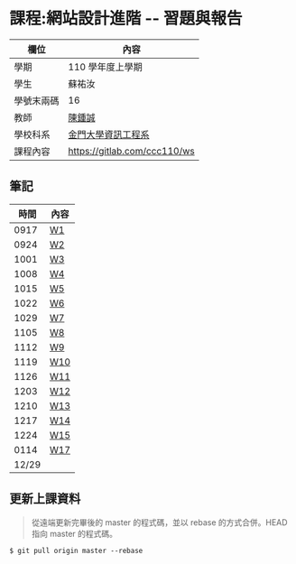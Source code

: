 # 課程:網站設計進階 -- 習題與報告

欄位 | 內容
-----|--------
學期 | 110 學年度上學期
學生 |  蘇祐汝
學號末兩碼 | 16
教師 | [陳鍾誠](https://www.nqu.edu.tw/educsie/index.php?act=blog&code=list&ids=4)
學校科系 | [金門大學資訊工程系](https://www.nqu.edu.tw/educsie/index.php)
課程內容 | https://gitlab.com/ccc110/ws


## 筆記
時間 | 內容
-----|--------
0917|[W1](https://github.com/ukarara/ws110a/blob/master/Note/W1.md)
0924|[W2](https://github.com/ukarara/ws110a/blob/master/Note/W2.md)
1001|[W3](https://github.com/ukarara/ws110a/blob/master/Note/W3.md)
1008|[W4](https://github.com/ukarara/ws110a/blob/master/Note/W4.md)
1015|[W5](https://github.com/ukarara/ws110a/blob/master/Note/W5.md)
1022|[W6](https://github.com/ukarara/ws110a/blob/master/Note/W6.md)
1029|[W7](https://github.com/ukarara/ws110a/blob/master/Note/W7.md)
1105|[W8](https://github.com/ukarara/ws110a/blob/master/Note/W8.md)
1112|[W9](https://github.com/ukarara/ws110a/blob/master/Note/W9.md)
1119|[W10](https://github.com/ukarara/ws110a/blob/master/Note/W10.md)
1126|[W11](https://github.com/ukarara/ws110a/blob/master/Note/W11.md)|
1203|[W12](https://github.com/ukarara/ws110a/blob/master/Note/W12.md)|
1210|[W13](https://github.com/ukarara/ws110a/blob/master/Note/W13.md)|
1217|[W14](https://github.com/ukarara/ws110a/blob/master/Note/W14.md)|
1224|[W15](https://github.com/ukarara/ws110a/blob/master/Note/W15.md)|
0114|[W17](https://github.com/ukarara/ws110a/blob/master/Note/W17.md)|
12/29|


## 更新上課資料
>從遠端更新完畢後的 master 的程式碼，並以 rebase 的方式合併。HEAD 指向 master 的程式碼。
```
$ git pull origin master --rebase
```
